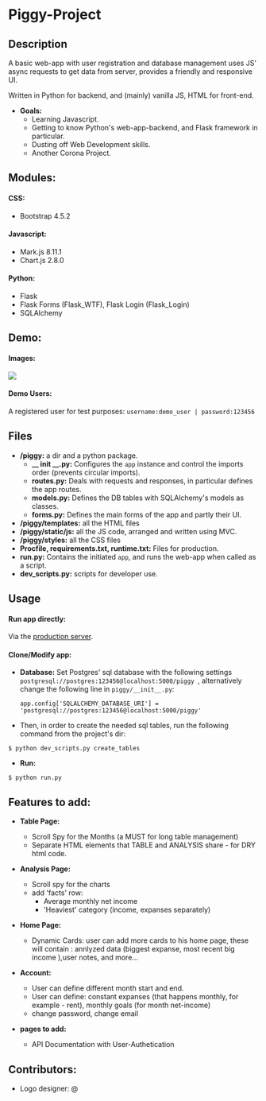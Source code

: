 # Piggy-Project

## Description
A basic web-app with user registration and database management uses JS' async requests to get data from server, provides a friendly and responsive UI.

Written in Python for backend, and (mainly) vanilla JS, HTML for front-end.

- **Goals:**
  - Learning Javascript.
  - Getting to know Python's web-app-backend, and Flask framework in particular.
  - Dusting off Web Development skills.
  - Another Corona Project.
 
 ## Modules:
#### CSS:
 - Bootstrap 4.5.2
#### Javascript:
 - Mark.js 8.11.1
 - Chart.js 2.8.0
#### Python:
  - Flask
  - Flask Forms (Flask_WTF), Flask Login (Flask_Login)
  - SQLAlchemy

  
## Demo:
#### Images:
<img src="---">

#### Demo Users:
A registered user for test purposes: `username:demo_user | password:123456`

## Files
 - **/piggy:** a dir and a python package.
    - **__ init __.py:** Configures the `app` instance and control the imports order (prevents circular imports).
    - **routes.py:** Deals with requests and responses, in particular defines the app routes.
    - **models.py:** Defines the DB tables with SQLAlchemy's models as classes.
    - **forms.py:** Defines the main forms of the app and partly their UI.
 - **/piggy/templates:** all the HTML files
 - **/piggy/static/js:** all the JS code, arranged and written using MVC.
 - **/piggy/styles:** all the CSS files
 - **Procfile, requirements.txt, runtime.txt:** Files for production.
 - **run.py:** Contains the initiated `app`, and runs the web-app when called as a script. 
 - **dev_scripts.py:** scripts for developer use.

## Usage
#### Run app directly:
   Via the [production server](https://mypiggy.herokuapp.com).
#### Clone/Modify app: 
  - **Database:** Set Postgres' sql database with the following settings `postgresql://postgres:123456@localhost:5000/piggy `, 
  alternatively change the following line in `piggy/__init__.py`: 
    ``` 
    app.config['SQLALCHEMY_DATABASE_URI'] = 'postgresql://postgres:123456@localhost:5000/piggy'
    ```
  - Then, in order to create the needed sql tables, run the following command from the project's dir: 
  ```
  $ python dev_scripts.py create_tables 
  ```
  - **Run:** 
  ```
  $ python run.py
  ```
  
## Features to add:
 - **Table Page:**
   - Scroll Spy for the Months (a MUST for long table management)
   - Separate HTML elements that TABLE and ANALYSIS share - for DRY html code.

 - **Analysis Page:** 
   - Scroll spy for the charts
   - add 'facts' row:
      -  Average monthly net income
      - 'Heaviest' category (income, expanses separately)
     
 - **Home Page:**
   - Dynamic Cards: user can add more cards to his home page, these will contain : annlyzed data (biggest expanse, most recent big income ),user notes, and more...

 - **Account:**
   - User can define different month start and end.
   - User can define: constant expanses (that happens monthly, for example - rent), monthly goals (for month net-income)
   - change password, change email

 - **pages to add:**
   - API Documentation with User-Authetication
  
## Contributors:
- Logo designer: @

